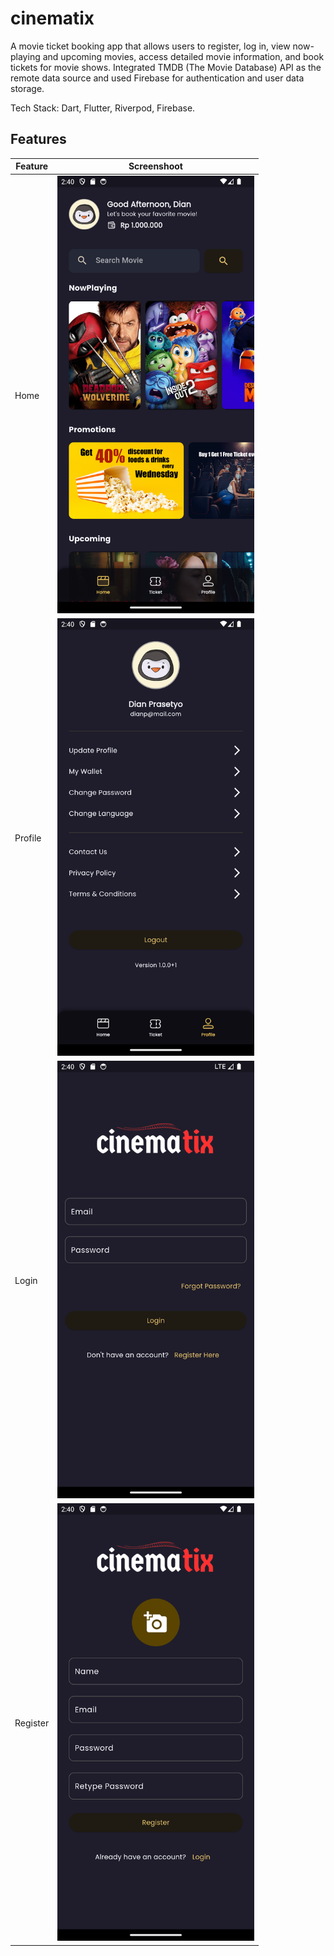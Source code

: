 # cinematix

A movie ticket booking app that allows users to register, log in, view now-playing and upcoming movies, access detailed movie information, and book tickets for movie shows. Integrated TMDB (The Movie Database) API as the remote data source and used Firebase for authentication and user data storage.

Tech Stack: Dart, Flutter, Riverpod, Firebase.

## Features

| Feature  | Screenshoot                                         |
| -------- | --------------------------------------------------- |
| Home     | <img src="Screenshot_1725090018.png"  height="700"> |
| Profile  | <img src="Screenshot_1725090025.png"  height="700"> |
| Login    | <img src="Screenshot_1725090031.png"  height="700"> |
| Register | <img src="Screenshot_1725090035.png"  height="700"> |
